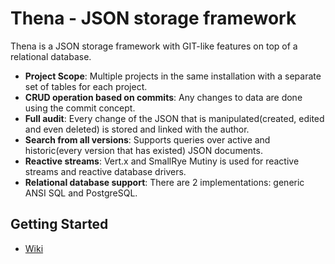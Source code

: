 # Thena - JSON storage framework

Thena is a JSON storage framework with GIT-like features on top of a relational database.
* **Project Scope**: 
Multiple projects in the same installation with a separate set of tables for each project.
* **CRUD operation based on commits**: 
Any changes to data are done using the commit concept.
* **Full audit**:
Every change of the JSON that is manipulated(created, edited and even deleted) is stored and linked with the author.
* **Search from all versions**:
Supports queries over active and historic(every version that has existed) JSON documents.
* **Reactive streams**:
Vert.x and SmallRye Mutiny is used for reactive streams and reactive database drivers.
* **Relational database support**:
There are 2 implementations: generic ANSI SQL and PostgreSQL.


## Getting Started

* [Wiki](https://github.com/the-wrench-io/thena-parent/wiki)